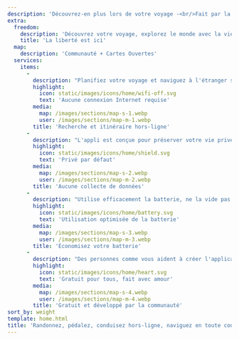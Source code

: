 ```yaml
---
description: 'Découvrez-en plus lors de votre voyage -<br/>Fait par la communauté'
extra:
  freedom:
    description: 'Découvrez votre voyage, explorez le monde avec la vie privée et la communauté en tête.'
    title: 'La liberté est ici'
  map:
    description: 'Communauté + Cartes Ouvertes'
  services:
    items:
      - 
        description: "Planifiez votre voyage et naviguez à l'étranger sans utiliser vos données mobiles sur des chemins de randonnée ou des itinéraires vélo."
        highlight:
          icon: static/images/icons/home/wifi-off.svg
          text: 'Aucune connexion Internet requise'
        media:
          map: /images/sections/map-s-1.webp
          user: /images/sections/map-m-1.webp
        title: 'Recherche et itinéraire hors-ligne'
      - 
        description: "L'appli est conçue pour préserver votre vie privée - elle n'identifie pas les utilisateurs, ne vous piste pas et ne collecte aucune information. CoMaps a également été audité par <span class=\"text-icon\"><svg viewBox=\"0 0 19 19\"><use href=\"#icon-exodus\"></use></svg> [Exodus](https://reports.exodus-privacy.eu.org/reports/app.comaps.google/latest/)."
        highlight:
          icon: static/images/icons/home/shield.svg
          text: 'Privé par défaut'
        media:
          map: /images/sections/map-s-2.webp
          user: /images/sections/map-m-2.webp
        title: 'Aucune collecte de données'
      - 
        description: "Utilise efficacement la batterie, ne la vide pas comme d'autres applications de navigation."
        highlight:
          icon: static/images/icons/home/battery.svg
          text: 'Utilisation optimisée de la batterie'
        media:
          map: /images/sections/map-s-3.webp
          user: /images/sections/map-m-3.webp
        title: 'Économisez votre batterie'
      - 
        description: "Des personnes comme vous aident à créer l'application en ajoutant des lieux à <span class=\"text-icon\"><svg viewBox=\"0 0 19 19\"><use href=\"#icon-open-street-map\"></use></svg> [OpenStreetMap](https://openstreetmap.org)</span>, en donnant leur avis sur les fonctionnalités de l’application ou en contribuant au code du projet sur <span class=\"text-icon\"><svg viewbox=\"0 0 4.233 4.233\"> <use href=\"#icon-codeberg\"></use></svg> [Codeberg](https://codeberg.org/comaps)</span> afin de créer de belles cartes ensemble. Le projet est un fork d'Organic Maps et Maps.Me et est géré par une communauté open source."
        highlight:
          icon: static/images/icons/home/heart.svg
          text: 'Gratuit pour tous, fait avec amour'
        media:
          map: /images/sections/map-s-4.webp
          user: /images/sections/map-m-4.webp
        title: 'Gratuit et développé par la communauté'
sort_by: weight
template: home.html
title: 'Randonnez, pédalez, conduisez hors-ligne, naviguez en toute confidentialité'
---
```

